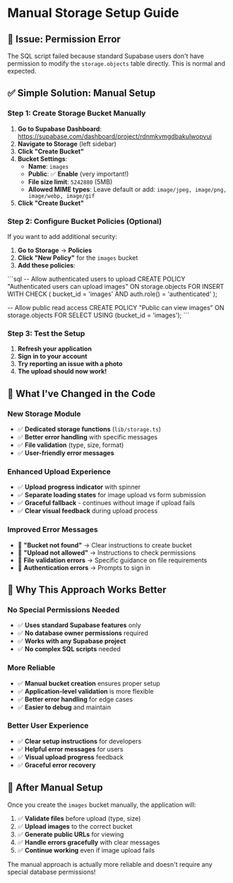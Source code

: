 # Manual Storage Setup Guide

## 🚨 **Issue: Permission Error**

The SQL script failed because standard Supabase users don't have permission to modify the `storage.objects` table directly. This is normal and expected.

## ✅ **Simple Solution: Manual Setup**

### **Step 1: Create Storage Bucket Manually**

1. **Go to Supabase Dashboard**: https://supabase.com/dashboard/project/rdnmkvmgdbakulwopvuj
2. **Navigate to Storage** (left sidebar)
3. **Click "Create Bucket"**
4. **Bucket Settings**:
   - **Name**: `images`
   - **Public**: ✅ **Enable** (very important!)
   - **File size limit**: `5242880` (5MB)
   - **Allowed MIME types**: Leave default or add: `image/jpeg, image/png, image/webp, image/gif`
5. **Click "Create Bucket"**

### **Step 2: Configure Bucket Policies (Optional)**

If you want to add additional security:

1. **Go to Storage** → **Policies**
2. **Click "New Policy"** for the `images` bucket
3. **Add these policies**:

\`\`\`sql
-- Allow authenticated users to upload
CREATE POLICY "Authenticated users can upload images" ON storage.objects
FOR INSERT WITH CHECK (
  bucket_id = 'images' AND auth.role() = 'authenticated'
);

-- Allow public read access
CREATE POLICY "Public can view images" ON storage.objects
FOR SELECT USING (bucket_id = 'images');
\`\`\`

### **Step 3: Test the Setup**

1. **Refresh your application**
2. **Sign in to your account**
3. **Try reporting an issue with a photo**
4. **The upload should now work!**

## 🔧 **What I've Changed in the Code**

### **New Storage Module**
- ✅ **Dedicated storage functions** (`lib/storage.ts`)
- ✅ **Better error handling** with specific messages
- ✅ **File validation** (type, size, format)
- ✅ **User-friendly error messages**

### **Enhanced Upload Experience**
- ✅ **Upload progress indicator** with spinner
- ✅ **Separate loading states** for image upload vs form submission
- ✅ **Graceful fallback** - continues without image if upload fails
- ✅ **Clear visual feedback** during upload process

### **Improved Error Messages**
- 🚨 **"Bucket not found"** → Clear instructions to create bucket
- 🚨 **"Upload not allowed"** → Instructions to check permissions
- 🚨 **File validation errors** → Specific guidance on file requirements
- 🚨 **Authentication errors** → Prompts to sign in

## 🎯 **Why This Approach Works Better**

### **No Special Permissions Needed**
- ✅ **Uses standard Supabase features** only
- ✅ **No database owner permissions** required
- ✅ **Works with any Supabase project**
- ✅ **No complex SQL scripts** needed

### **More Reliable**
- ✅ **Manual bucket creation** ensures proper setup
- ✅ **Application-level validation** is more flexible
- ✅ **Better error handling** for edge cases
- ✅ **Easier to debug** and maintain

### **Better User Experience**
- ✅ **Clear setup instructions** for developers
- ✅ **Helpful error messages** for users
- ✅ **Visual upload progress** feedback
- ✅ **Graceful error recovery**

## 🚀 **After Manual Setup**

Once you create the `images` bucket manually, the application will:

1. ✅ **Validate files** before upload (type, size)
2. ✅ **Upload images** to the correct bucket
3. ✅ **Generate public URLs** for viewing
4. ✅ **Handle errors gracefully** with clear messages
5. ✅ **Continue working** even if image upload fails

The manual approach is actually more reliable and doesn't require any special database permissions!
